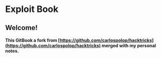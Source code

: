 # Exploit Book

## Welcome!

#### This GitBook a fork from [https://github.com/carlospolop/hacktricks](https://github.com/carlospolop/hacktricks) merged with my personal notes.

